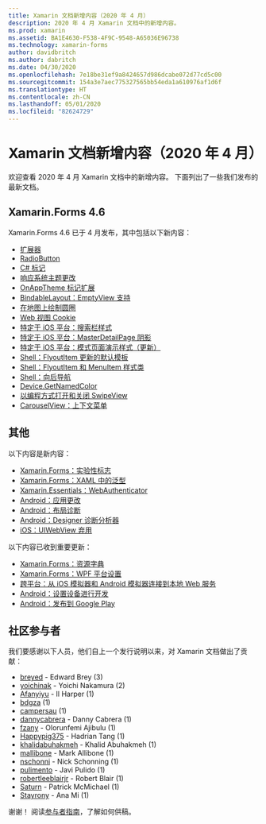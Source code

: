 ```yaml
---
title: Xamarin 文档新增内容（2020 年 4 月）
description: 2020 年 4 月 Xamarin 文档中的新增内容。
ms.prod: xamarin
ms.assetid: BA1E4630-F538-4F9C-9548-A65036E96738
ms.technology: xamarin-forms
author: davidbritch
ms.author: dabritch
ms.date: 04/30/2020
ms.openlocfilehash: 7e18be31ef9a8424657d986dcabe072d77cd5c00
ms.sourcegitcommit: 154a3e7aec775327565bb54eda1a610976af1d6f
ms.translationtype: HT
ms.contentlocale: zh-CN
ms.lasthandoff: 05/01/2020
ms.locfileid: "82624729"
---
```

# <a name="xamarin-docs-whats-new-april-2020"></a>Xamarin 文档新增内容（2020 年 4 月）

欢迎查看 2020 年 4 月 Xamarin 文档中的新增内容。 下面列出了一些我们发布的最新文档。

## <a name="xamarinforms-46"></a>Xamarin.Forms 4.6

Xamarin.Forms 4.6 已于 4 月发布，其中包括以下新内容：

- [扩展器](~/xamarin-forms/user-interface/expander.md)
- [RadioButton](~/xamarin-forms/user-interface/radiobutton.md)
- [C# 标记](~/xamarin-forms/user-interface/csharp-markup.md)
- [响应系统主题更改](~/xamarin-forms/user-interface/theming/system-theme-changes.md)
- [OnAppTheme 标记扩展](~/xamarin-forms/xaml/markup-extensions/consuming.md#onapptheme-markup-extension)
- [BindableLayout：EmptyView 支持](~/xamarin-forms/user-interface/layouts/bindable-layouts.md)
- [在地图上绘制圆圈](~/xamarin-forms/user-interface/map/polygons.md#create-a-circle)
- [Web 视图 Cookie](~/xamarin-forms/user-interface/webview.md#cookies)
- [特定于 iOS 平台：搜索栏样式](~/xamarin-forms/platform/ios/searchbar-style.md)
- [特定于 iOS 平台：MasterDetailPage 阴影](~/xamarin-forms/platform/ios/masterdetailpage-shadow.md)
- [特定于 iOS 平台：模式页面演示样式（更新）](~/xamarin-forms/platform/ios/page-presentation-style.md)
- [Shell：FlyoutItem 更新的默认模板](~/xamarin-forms/app-fundamentals/shell/flyout.md#default-template-for-flyoutitems)
- [Shell：FlyoutItem 和 MenuItem 样式类](~/xamarin-forms/app-fundamentals/shell/flyout.md#flyoutitem-and-menuitem-style-classes)
- [Shell：向后导航](~/xamarin-forms/app-fundamentals/shell/navigation.md#backwards-navigation)
- [Device.GetNamedColor](~/xamarin-forms/platform/device.md#devicegetnamedcolor)
- [以编程方式打开和关闭 SwipeView](~/xamarin-forms/user-interface/swipeview.md#open-and-close-a-swipeview-programmatically)
- [CarouselView：上下文菜单](~/xamarin-forms/user-interface/carouselview/populate-data.md#context-menus)

## <a name="other"></a>其他

以下内容是新内容：

- [Xamarin.Forms：实验性标志](~/xamarin-forms/internals/experimental-flags.md)
- [Xamarin.Forms：XAML 中的泛型](~/xamarin-forms/xaml/generics.md)
- [Xamarin.Essentials：WebAuthenticator](~/essentials/web-authenticator.md?context=xamarin%2Fxamarin-forms)
- [Android：应用更改](~/android/deploy-test/apply-changes.md)
- [Android：布局诊断](~/android/user-interface/android-designer/diagnostics.md)
- [Android：Designer 诊断分析器](~/android/user-interface/android-designer/diagnostic-analyzers.md)
- [iOS：UIWebView 弃用](~/ios/user-interface/controls/webview.md#uiwebview-deprecation)

以下内容已收到重要更新：

- [Xamarin.Forms：资源字典](~/xamarin-forms/xaml/resource-dictionaries.md)
- [Xamarin.Forms：WPF 平台设置](~/xamarin-forms/platform/other/wpf.md)
- [跨平台：从 iOS 模拟器和 Android 模拟器连接到本地 Web 服务](~/cross-platform/deploy-test/connect-to-local-web-services.md)
- [Android：设置设备进行开发](~/android/get-started/installation/set-up-device-for-development.md)
- [Android：发布到 Google Play](~/android/deploy-test/publishing/publishing-to-google-play/index.md)

## <a name="community-contributors"></a>社区参与者

我们要感谢以下人员，他们自上一个发行说明以来，对 Xamarin 文档做出了贡献：

- [breyed](https://github.com/breyed) - Edward Brey (3)
- [yoichinak](https://github.com/yoichinak) - Yoichi Nakamura (2)
- [Afanyiyu](https://github.com/Afanyiyu) - Il Harper (1)
- [bdgza](https://github.com/bdgza) (1)
- [campersau](https://github.com/campersau) (1)
- [dannycabrera](https://github.com/dannycabrera) - Danny Cabrera (1)
- [fzany](https://github.com/fzany) - Olorunfemi Ajibulu (1)
- [Happypig375](https://github.com/Happypig375) - Hadrian Tang (1)
- [khalidabuhakmeh](https://github.com/khalidabuhakmeh) - Khalid Abuhakmeh (1)
- [mallibone](https://github.com/mallibone) - Mark Allibone (1)
- [nschonni](https://github.com/nschonni) - Nick Schonning (1)
- [pulimento](https://github.com/pulimento) - Javi Pulido (1)
- [robertleeblairjr](https://github.com/robertleeblairjr) - Robert Blair (1)
- [Saturn](https://github.com/Saturn) - Patrick McMichael (1)
- [Stayrony](https://github.com/Stayrony) - Ana Mi (1)

谢谢！ 阅读[参与者指南](https://github.com/MicrosoftDocs/xamarin-docs/blob/live/CONTRIBUTING.md)，了解如何供稿。
